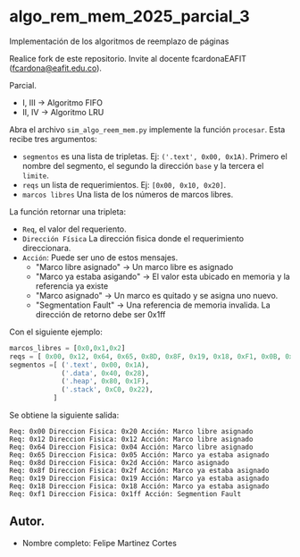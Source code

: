 # algo_rem_mem_2025_parcial_3

Implementación de los algoritmos de reemplazo de páginas

Realice fork de este repositorio. Invite al docente fcardonaEAFIT (fcardona@eafit.edu.co).

Parcial.

 * I, III -> Algoritmo FIFO
 * II, IV -> Algoritmo LRU

Abra el archivo `sim_algo_reem_mem.py` implemente la función `procesar`. Esta recibe tres argumentos:

  * `segmentos` es una lista de  tripletas. Ej: `('.text', 0x00, 0x1A)`. Primero el nombre del segmento,
    el segundo la dirección `base` y la tercera el `limite`.
  * `reqs` un lista de requerimientos. Ej: `[0x00, 0x10, 0x20]`.
  * `marcos libres` Una lista de los números de marcos libres.

La función retornar una tripleta:

  * `Req`, el valor del requeriento.
  * `Dirección Física` La dirección fisica donde el requerimiento direccionara.
  * `Acción`: Puede ser uno de estos mensajes.
    * "Marco libre asignado" -> Un marco libre es asignado
    * "Marco ya estaba asigando" -> El valor esta ubicado en memoria y la referencia ya existe
    * "Marco asignado" -> Un marco es quitado y se asigna uno nuevo.
    * "Segmentation Fault" -> Una referencia de memoria invalida. La dirección de retorno debe ser 0x1ff

Con el siguiente ejemplo:

```python
marcos_libres = [0x0,0x1,0x2]
reqs = [ 0x00, 0x12, 0x64, 0x65, 0x8D, 0x8F, 0x19, 0x18, 0xF1, 0x0B, 0xDF, 0x0A ]
segmentos =[ ('.text', 0x00, 0x1A),
             ('.data', 0x40, 0x28),
             ('.heap', 0x80, 0x1F),
             ('.stack', 0xC0, 0x22),
           ]
```

Se obtiene la siguiente salida:

```shell
Req: 0x00 Direccion Fisica: 0x20 Acción: Marco libre asignado
Req: 0x12 Direccion Fisica: 0x12 Acción: Marco libre asignado
Req: 0x64 Direccion Fisica: 0x04 Acción: Marco libre asignado
Req: 0x65 Direccion Fisica: 0x05 Acción: Marco ya estaba asignado
Req: 0x8d Direccion Fisica: 0x2d Acción: Marco asignado
Req: 0x8f Direccion Fisica: 0x2f Acción: Marco ya estaba asignado
Req: 0x19 Direccion Fisica: 0x19 Acción: Marco ya estaba asignado
Req: 0x18 Direccion Fisica: 0x18 Acción: Marco ya estaba asignado
Req: 0xf1 Direccion Fisica: 0x1ff Acción: Segmention Fault
```

## Autor.

 * Nombre completo: Felipe Martinez Cortes
